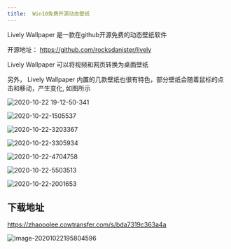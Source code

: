 ```yaml
---
title:  Win10免费开源动态壁纸
---
```




Lively Wallpaper 是一款在github开源免费的动态壁纸软件

开源地址： https://github.com/rocksdanister/lively



Lively Wallpaper 可以将视频和网页转换为桌面壁纸



另外， Lively Wallpaper 内置的几款壁纸也很有特色，部分壁纸会随着鼠标的点击和移动，产生变化, 如图所示



![2020-10-22 19-12-50-341](https://www.v2fy.com/asset/0i/jikemiji/jikemiji-md/2020-10-22-wall.assets/2020-10-22%2019-12-50-341.gif)





![2020-10-22-1505537](https://www.v2fy.com/asset/0i/jikemiji/jikemiji-md/2020-10-22-wall.assets/2020-10-22-1505537.png)


![2020-10-22-3203367](https://www.v2fy.com/asset/0i/jikemiji/jikemiji-md/2020-10-22-wall.assets/2020-10-22-3203367.png)

![2020-10-22-3305934](https://www.v2fy.com/asset/0i/jikemiji/jikemiji-md/2020-10-22-wall.assets/2020-10-22-3305934.png)

![2020-10-22-4704758](https://www.v2fy.com/asset/0i/jikemiji/jikemiji-md/2020-10-22-wall.assets/2020-10-22-4704758.png)

![2020-10-22-5503513](https://www.v2fy.com/asset/0i/jikemiji/jikemiji-md/2020-10-22-wall.assets/2020-10-22-5503513.png)

![2020-10-22-2001653](https://www.v2fy.com/asset/0i/jikemiji/jikemiji-md/2020-10-22-wall.assets/2020-10-22-2001653.png)

## 下载地址



https://zhaooolee.cowtransfer.com/s/bda7319c363a4a



![image-20201022195804596](https://www.v2fy.com/asset/0i/jikemiji/jikemiji-md/2020-10-22-wall.assets/image-20201022195804596.png)